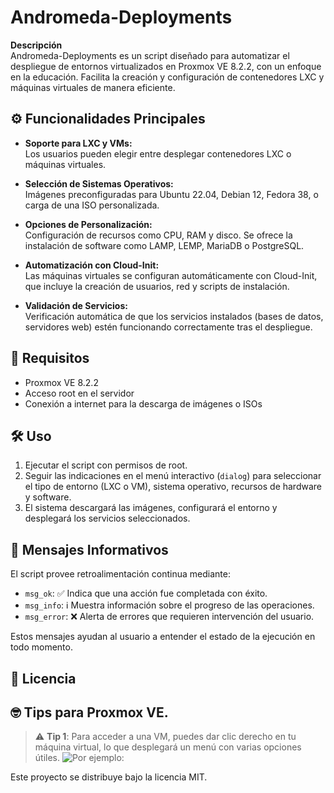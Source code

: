 # Andromeda-Deployments

**Descripción**  
Andromeda-Deployments es un script diseñado para automatizar el despliegue de entornos virtualizados en Proxmox VE 8.2.2, con un enfoque en la educación. Facilita la creación y configuración de contenedores LXC y máquinas virtuales de manera eficiente.

## ⚙️ Funcionalidades Principales

- **Soporte para LXC y VMs:**  
  Los usuarios pueden elegir entre desplegar contenedores LXC o máquinas virtuales.

- **Selección de Sistemas Operativos:**  
  Imágenes preconfiguradas para Ubuntu 22.04, Debian 12, Fedora 38, o carga de una ISO personalizada.

- **Opciones de Personalización:**  
  Configuración de recursos como CPU, RAM y disco. Se ofrece la instalación de software como LAMP, LEMP, MariaDB o PostgreSQL.

- **Automatización con Cloud-Init:**  
  Las máquinas virtuales se configuran automáticamente con Cloud-Init, que incluye la creación de usuarios, red y scripts de instalación.

- **Validación de Servicios:**  
  Verificación automática de que los servicios instalados (bases de datos, servidores web) estén funcionando correctamente tras el despliegue.

## 🚨 Requisitos

- Proxmox VE 8.2.2
- Acceso root en el servidor
- Conexión a internet para la descarga de imágenes o ISOs

## 🛠️ Uso

1. Ejecutar el script con permisos de root.
2. Seguir las indicaciones en el menú interactivo (`dialog`) para seleccionar el tipo de entorno (LXC o VM), sistema operativo, recursos de hardware y software.
3. El sistema descargará las imágenes, configurará el entorno y desplegará los servicios seleccionados.

## 🔔 Mensajes Informativos

El script provee retroalimentación continua mediante:

- `msg_ok`: ✅ Indica que una acción fue completada con éxito.
- `msg_info`: ℹ️ Muestra información sobre el progreso de las operaciones.
- `msg_error`: ❌ Alerta de errores que requieren intervención del usuario.

Estos mensajes ayudan al usuario a entender el estado de la ejecución en todo momento.

## 📄 Licencia

## 🤓 Tips para Proxmox VE.

> ⚠️ **Tip 1**: Para acceder a una VM, puedes dar clic derecho en tu máquina virtual, lo que desplegará un menú con varias opciones útiles.
![Por ejemplo:](https://i.imgur.com/HpT3HBT.png)

Este proyecto se distribuye bajo la licencia MIT.
